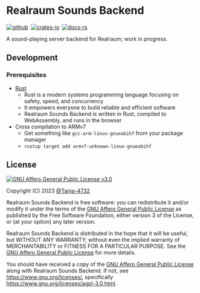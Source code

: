 # Realraum Sounds Backend

[![github]](https://github.com/realraum/realraum-backend)&ensp;[![crates-io]](https://crates.io/crates/realraum_backend_sounds)&ensp;[![docs-rs]](https://docs.rs/realraum_backend_sounds/latest)

A sound-playing server backend for Realraum; work in progress.

## Development

### Prerequisites

- [Rust](https://www.rust-lang.org/tools/install)
  - Rust is a modern systems programming language focusing on safety, speed, and concurrency
  - It empowers everyone to build reliable and efficient software
  - Realraum Sounds Backend is written in Rust, compiled to WebAssembly, and runs in the browser
- Cross compilation to ARMv7
  - Get something like `gcc-arm-linux-gnueabihf` from your package manager
  - `rustup target add armv7-unknown-linux-gnueabihf`

## License

[![GNU Affero General Public License v3.0](https://www.gnu.org/graphics/agplv3-with-text-162x68.png)](https://www.gnu.org/licenses/agpl-3.0.html)

Copyright (C) 2023 [@Tanja-4732](https://github.com/Tanja-4732)

Realraum Sounds Backend is free software: you can redistribute it and/or modify it under the terms of the [GNU Affero General Public License](/LICENSE.md) as published by the Free Software Foundation, either version 3 of the License, or (at your option) any later version.

Realraum Sounds Backend is distributed in the hope that it will be useful, but WITHOUT ANY WARRANTY; without even the implied warranty of MERCHANTABILITY or FITNESS FOR A PARTICULAR PURPOSE. See the [GNU Affero General Public License](/LICENSE.md) for more details.

You should have received a copy of the [GNU Affero General Public License](/LICENSE.md) along with Realraum Sounds Backend. If not, see <https://www.gnu.org/licenses/>, specifically <https://www.gnu.org/licenses/agpl-3.0.html>.

[github]: https://img.shields.io/badge/github-8da0cb?style=for-the-badge&labelColor=555555&logo=github
[crates-io]: https://img.shields.io/badge/crates.io-fc8d62?style=for-the-badge&labelColor=555555&logo=rust
[docs-rs]: https://img.shields.io/badge/docs.rs-66c2a5?style=for-the-badge&labelColor=555555&logo=docs.rs
[wiki-nim]: https://en.wikipedia.org/wiki/Nim
